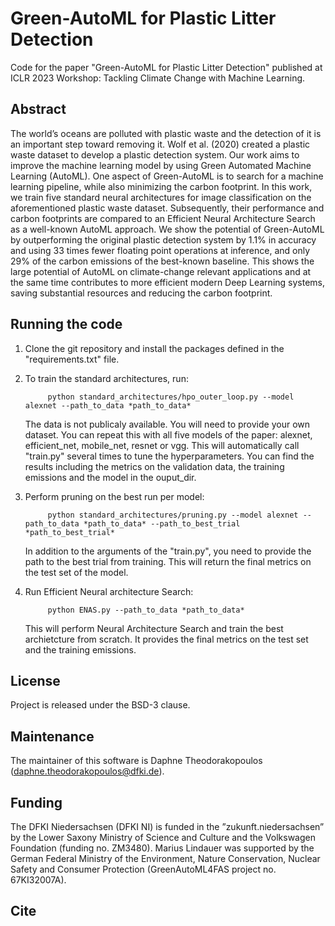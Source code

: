 # Green-AutoML for Plastic Litter Detection
Code for the paper "Green-AutoML for Plastic Litter Detection" published at ICLR 2023 Workshop: Tackling Climate Change with Machine Learning.

## Abstract
The world’s oceans are polluted with plastic waste and the detection of it is an important step toward removing it. Wolf et al. (2020) created a plastic waste dataset
to develop a plastic detection system. Our work aims to improve the machine learning model by using Green Automated Machine Learning (AutoML). One aspect of Green-AutoML is to search for a machine learning pipeline, while also minimizing the carbon footprint. In this work, we train five standard neural architectures for image classification on the aforementioned plastic waste dataset. Subsequently, their performance and carbon footprints are compared to an Efficient Neural Architecture Search as a well-known AutoML approach. We show the potential of Green-AutoML by outperforming the original plastic detection system by 1.1% in accuracy and using 33 times fewer floating point operations at inference, and only 29% of the carbon emissions of the best-known baseline. This shows the large potential of AutoML on climate-change relevant applications and at the same time contributes to more efficient modern Deep Learning systems, saving substantial resources and reducing the carbon footprint.

## Running the code
1. Clone the git repository and install the packages defined in the "requirements.txt" file.

2. To train the standard architectures, run:
 
            python standard_architectures/hpo_outer_loop.py --model alexnet --path_to_data *path_to_data*

      The data is not publicaly available. You will need to provide your own dataset. You can repeat this with all five models of the paper: alexnet, efficient_net, mobile_net, resnet or vgg. This will automatically call "train.py" several times to tune the hyperparameters. You can find the results including the metrics on the validation data, the training emissions and the model in the ouput_dir.

3. Perform pruning on the best run per model: 

            python standard_architectures/pruning.py --model alexnet --path_to_data *path_to_data* --path_to_best_trial *path_to_best_trial*

      In addition to the arguments of the "train.py", you need to provide the path to the best trial from training. This will return the final metrics on the test set of the model.

4. Run Efficient Neural architecture Search:

            python ENAS.py --path_to_data *path_to_data*

      This will perform Neural Architecture Search and train the best archietcture from scratch. It provides the final metrics on the test set and the training emissions. 

## License
Project is released under the BSD-3 clause.

## Maintenance
The maintainer of this software is Daphne Theodorakopoulos (daphne.theodorakopoulos@dfki.de).

## Funding
The DFKI Niedersachsen (DFKI NI) is funded in the ”zukunft.niedersachsen” by the Lower Saxony Ministry of Science and Culture and the Volkswagen Foundation (funding no. ZM3480). Marius Lindauer was supported by the German Federal Ministry of the Environment, Nature Conservation, Nuclear Safety and Consumer Protection (GreenAutoML4FAS project no. 67KI32007A).

## Cite
